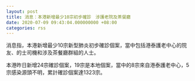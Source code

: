 ```yaml
---
layout: post
title: 消息：本港新增最少10宗初步確診　涉護老院及茶餐廳
date: 2020-07-09 09:43:04.000000000 +08:00
categories: rss
---
```


消息指，本港新增最少10宗新型肺炎初步確診個案，當中包括港泰護老中心的院友、的士司機和涉及茶餐廳群組的人士。

本港昨日新增24宗確診個案，19宗是本地個案，當中的8宗來自港泰護老中心，5宗感染源頭不明，累計確診個案達1323宗。
